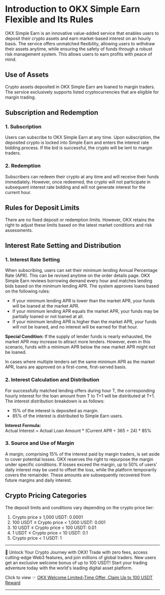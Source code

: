 # Introduction to OKX Simple Earn Flexible and Its Rules

OKX Simple Earn is an innovative value-added service that enables users to deposit their crypto assets and earn market-based interest on an hourly basis. The service offers unmatched flexibility, allowing users to withdraw their assets anytime, while ensuring the safety of funds through a robust risk management system. This allows users to earn profits with peace of mind.

## Use of Assets

Crypto assets deposited in OKX Simple Earn are loaned to margin traders. The service exclusively supports listed cryptocurrencies that are eligible for margin trading.

## Subscription and Redemption

### 1. Subscription
Users can subscribe to OKX Simple Earn at any time. Upon subscription, the deposited crypto is locked into Simple Earn and enters the interest rate bidding process. If the bid is successful, the crypto will be lent to margin traders.

### 2. Redemption
Subscribers can redeem their crypto at any time and will receive their funds immediately. However, once redeemed, the crypto will not participate in subsequent interest rate bidding and will not generate interest for the current hour.

## Rules for Deposit Limits

There are no fixed deposit or redemption limits. However, OKX retains the right to adjust these limits based on the latest market conditions and risk assessments.

## Interest Rate Setting and Distribution

### 1. Interest Rate Setting
When subscribing, users can set their minimum lending Annual Percentage Rate (APR). This can be revised anytime on the order details page. OKX Simple Earn reviews borrowing demand every hour and matches lending bids based on the minimum lending APR. The system approves loans based on the following rules:

- If your minimum lending APR is lower than the market APR, your funds will be loaned at the market APR.
- If your minimum lending APR equals the market APR, your funds may be partially loaned or not loaned at all.
- If your minimum lending APR is higher than the market APR, your funds will not be loaned, and no interest will be earned for that hour.

**Special Condition:** If the supply of lender funds is nearly exhausted, the market APR may increase to attract more lenders. However, even in this scenario, funds with a minimum APR below the new market APR might not be loaned.

In cases where multiple lenders set the same minimum APR as the market APR, loans are approved on a first-come, first-served basis.

### 2. Interest Calculation and Distribution
For successfully matched lending offers during hour T, the corresponding hourly interest for the loan amount from T to T+1 will be distributed at T+1. The interest distribution breakdown is as follows:

- 15% of the interest is deposited as margin.
- 85% of the interest is distributed to Simple Earn users.

**Interest Formula:**  
Actual Interest = Actual Loan Amount * (Current APR ÷ 365 ÷ 24) * 85%

### 3. Source and Use of Margin
A margin, comprising 15% of the interest paid by margin traders, is set aside to cover potential losses. OKX reserves the right to repurpose the margin under specific conditions. If losses exceed the margin, up to 50% of users' daily interest may be used to offset the loss, while the platform temporarily covers the remainder. These amounts are subsequently recovered from future margins and daily interest.

## Crypto Pricing Categories

The deposit limits and conditions vary depending on the crypto price tier:

1. Crypto price ≥ 1,000 USDT: 0.0001
2. 100 USDT ≤ Crypto price < 1,000 USDT: 0.001
3. 10 USDT ≤ Crypto price < 100 USDT: 0.01
4. 1 USDT ≤ Crypto price < 10 USDT: 0.1
5. Crypto price < 1 USDT: 1

---

🚀 Unlock Your Crypto Journey with OKX! Trade with zero fees, access cutting-edge Web3 features, and join millions of global traders. New users get an exclusive welcome bonus of up to 100 USDT! Start your trading adventure today with the world's leading digital asset platform.

Click to view ☞ [OKX Welcome Limited-Time Offer, Claim Up to 100 USDT Reward](https://bit.ly/OKXe)

--- 
